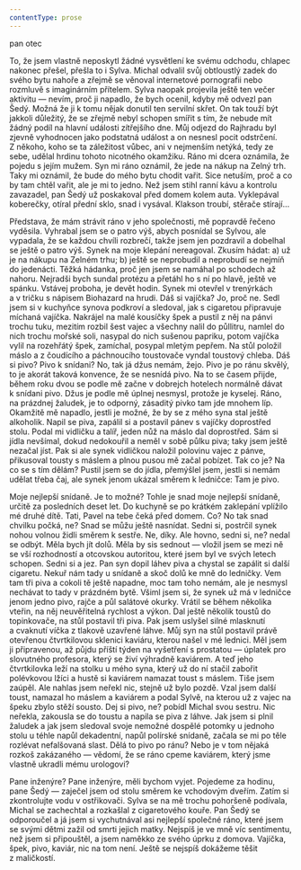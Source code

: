 ```yaml
---
contentType: prose
---
```


<section>

pan otec

To, že jsem vlastně neposkytl žádné vysvětlení ke svému odchodu, chlapec nakonec přešel, přešla to i Sylva. Michal odvalil svůj obtloustlý zadek do svého bytu nahoře a zřejmě se věnoval internetové pornografii nebo rozmluvě s imaginárním přítelem. Sylva naopak projevila ještě ten večer aktivitu — nevím, proč ji napadlo, že bych ocenil, kdyby mě odvezl pan Šedý. Možná že ji k tomu nějak donutil ten servilní skřet. On tak touží být jakkoli důležitý, že se zřejmě nebyl schopen smířit s tím, že nebude mít žádný podíl na hlavní události zítřejšího dne. Můj odjezd do Rajhradu byl zjevně vyhodnocen jako podstatná událost a on nesnesl pocit odstrčení. Z někoho, koho se ta záležitost vůbec, ani v nejmenším netýká, tedy ze sebe, udělal hrdinu tohoto nicotného okamžiku. Ráno mi dcera oznámila, že pojedu s jejím mužem. Syn mi ráno oznámil, že jede na nákup na Zelný trh. Taky mi oznámil, že bude do mého bytu chodit vařit. Sice netuším, proč a co by tam chtěl vařit, ale je mi to jedno. Než jsem stihl ranní kávu a kontrolu zavazadel, pan Šedý už poskakoval před domem kolem auta. Vyklepával koberečky, otíral přední sklo, snad i vysával. Klakson troubí, stěrače stírají…

Představa, že mám strávit ráno v jeho společnosti, mě popravdě řečeno vyděsila. Vyhrabal jsem se o patro výš, abych posnídal se Sylvou, ale vypadala, že se každou chvíli rozbrečí, takže jsem jen pozdravil a dobelhal se ještě o patro výš. Synek na moje klepání nereagoval. Zkusím hádat: a) už je na nákupu na Zelném trhu; b) ještě se neprobudil a neprobudí se nejmíň do jedenácti. Těžká hádanka, proč jen jsem se namáhal po schodech až nahoru. Nejradši bych sundal protézu a přetáhl ho s ní po hlavě, ještě ve spánku. Vstávej proboha, je devět hodin. Synek mi otevřel v trenýrkách a v tričku s nápisem Biohazard na hrudi. Dáš si vajíčka? Jo, proč ne. Sedl jsem si v kuchyňce synova podkroví a sledoval, jak s cigaretou připravuje míchaná vajíčka. Nakrájel na malé kousíčky špek a pustil z něj na pánvi trochu tuku, mezitím rozbil šest vajec a všechny nalil do půllitru, namlel do nich trochu mořské soli, nasypal do nich sušenou papriku, potom vajíčka vylil na rozehřátý špek, zamíchal, posypal mletým pepřem. Na stůl položil máslo a z čoudícího a páchnoucího toustovače vyndal toustový chleba. Dáš si pivo? Pivo k snídani? No, tak já džus nemám, žejo. Pivo je po ránu skvělý, to je akorát taková konvence, že se nesnídá pivo. Na to se časem přijde, během roku dvou se podle mě začne v dobrejch hotelech normálně dávat k snídani pivo. Džus je podle mě úplnej nesmysl, protože je kyselej. Ráno, na prázdnej žaludek, je to odporný, zásaditý pivko tam jde mnohem líp. Okamžitě mě napadlo, jestli je možné, že by se z mého syna stal ještě alkoholik. Napil se piva, zapálil si a postavil pánev s vajíčky doprostřed stolu. Podal mi vidličku a talíř, jeden nůž na máslo dal doprostřed. Sám si jídla nevšímal, dokud nedokouřil a neměl v sobě půlku piva; taky jsem ještě nezačal jíst. Pak si ale synek vidličkou naložil polovinu vajec z pánve, přikusoval tousty s máslem a plnou pusou mě začal pobízet. Tak co je? Na co se s tím dělám? Pustil jsem se do jídla, přemýšlel jsem, jestli si nemám udělat třeba čaj, ale synek jenom ukázal směrem k ledničce: Tam je pivo.

Moje nejlepší snídaně. Je to možné? Tohle je snad moje nejlepší snídaně, určitě za posledních deset let. Do kuchyně se po krátkém zaklepání vplížilo mé druhé dítě. Tati, Pavel na tebe čeká před domem. Co? No tak snad chvilku počká, ne? Snad se můžu ještě nasnídat. Sedni si, postrčil synek nohou volnou židli směrem k sestře. Ne, díky. Ale hovno, sedni si, ne? nedal se odbýt. Měla bych jít dolů. Měla by sis sednout — vložil jsem se mezi ně se vší rozhodností a otcovskou autoritou, které jsem byl ve svých letech schopen. Sedni si a jez. Pan syn dopil láhev piva a chystal se zapálit si další cigaretu. Nekuř nám tady u snídaně a skoč dolů ke mně do ledničky. Vem tam tři piva a cokoli tě ještě napadne, moc tam toho nemám, ale je nesmysl nechávat to tady v prázdném bytě. Všiml jsem si, že synek už má v ledničce jenom jedno pivo, rajče a půl salátové okurky. Vrátil se během několika vteřin, na něj neuvěřitelná rychlost a výkon. Dal ještě několik toustů do topinkovače, na stůl postavil tři piva. Pak jsem uslyšel silné mlasknutí a cvaknutí víčka z tlakově uzavřené láhve. Můj syn na stůl postavil právě otevřenou čtvrtkilovou sklenici kaviáru, kterou našel v mé lednici. Měl jsem ji připravenou, až půjdu příští týden na vyšetření s prostatou — úplatek pro slovutného profesora, který se živí výhradně kaviárem. A teď jeho čtvrtkilovka leží na stolku u mého syna, který už do ní stačil zabořit polévkovou lžíci a hustě si kaviárem namazat toust s máslem. Tiše jsem zaúpěl. Ale nahlas jsem neřekl nic, stejně už bylo pozdě. Vzal jsem další toust, namazal ho máslem a kaviárem a podal Sylvě, na kterou už z vajec na špeku zbylo stěží sousto. Dej si pivo, ne? pobídl Michal svou sestru. Nic neřekla, zakousla se do toustu a napila se piva z láhve. Jak jsem si plnil žaludek a jak jsem sledoval svoje nemožné dospělé potomky u jednoho stolu u téhle napůl dekadentní, napůl polírské snídaně, začala se mi po těle rozlévat nefalšovaná slast. Dělá to pivo po ránu? Nebo je v tom nějaká rozkoš zakázaného — vědomí, že se ráno cpeme kaviárem, který jsme vlastně ukradli mému urologovi?

Pane inženýre? Pane inženýre, měli bychom vyjet. Pojedeme za hodinu, pane Šedý — zaječel jsem od stolu směrem ke vchodovým dveřím. Zatím si zkontrolujte vodu v ostřikovači. Sylva se na mě trochu pohoršeně podívala, Michal se zachechtal a rozkašlal z cigaretového kouře. Pan Šedý se odporoučel a já jsem si vychutnával asi nejlepší společné ráno, které jsem se svými dětmi zažil od smrti jejich matky. Nejspíš je ve mně víc sentimentu, než jsem si připouštěl, a jsem naměkko ze svého úprku z domova. Vajíčka, špek, pivo, kaviár, nic na tom není. Ještě se nejspíš dokážeme těšit z maličkostí.

</section>
